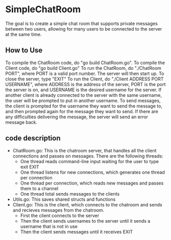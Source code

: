 # SimpleChatRoom
The goal is to create a simple chat room that supports private messages between two users, allowing for many users to be connected to the server at the same time.

## How to Use
To compile the ChatRoom code, do "go build ChatRoom.go". To compile the Client code, do "go build Client.go"
To run the ChatRoom, do "./ChatRoom PORT", where PORT is a valid port number. The server will then start up. To close the server, type "EXIT"
To run the Client, do "./Client ADDRESS PORT USERNAME", where ADDRESS is the address of the server, PORT is the port the server is on, and USERNAME is the desired username for the server. If another client is already connected to the server with the same username, the user will be prompted to put in another username. To send messages, the client is prompted for the username they want to send the message to, and then prompted again for the message they want to send. If there are any difficulties delivering the message, the server will send an error message back.

## code description
- ChatRoom.go: This is the chatroom server, that handles all the client connections and passes on messages. There are the following threads:
  - One thread reads command-line input waiting for the user to type exit EXIT
  - One thread listens for new connections, which generates one thread per connection
  - One thread per connection, which reads new messages and passes them to a channel
  - One thread total sends messages to the clients
- Utils.go: This saves shared structs and functions
- Client.go: This is the client, which connects to the chatroom and sends and recieves messages from the chatroom.
  - First the client connects to the server
  - Then the client sends usernames to the server until it sends a username that is not in use
  - Then the client sends messages until it receives EXIT
